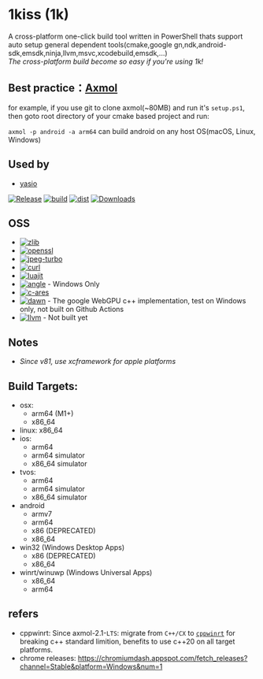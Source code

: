 # 1kiss (1k)

A cross-platform one-click build tool written in PowerShell thats support auto setup general dependent tools(cmake,google gn,ndk,android-sdk,emsdk,ninja,llvm,msvc,xcodebuild,emsdk,...)  
*The cross-platform build become so easy if you're using 1k!*

## Best practice：[Axmol](https://axmol.dev)

for example, if you use git to clone axmol(~80MB) and run it's `setup.ps1`, then goto root directory of your cmake based project and run:

`axmol -p android -a arm64` can build android on any host OS(macOS, Linux, Windows)

## Used by

- [yasio](https://github.com/yasio/yasio)
  
[![Release](https://img.shields.io/github/v/release/simdsoft/1kiss?include_prereleases&label=release)](../../releases/latest)
[![build](https://github.com/simdsoft/1kiss/actions/workflows/build.yml/badge.svg)](https://github.com/simdsoft/1kiss/actions/workflows/build.yml)
[![dist](https://github.com/simdsoft/1kiss/actions/workflows/dist.yml/badge.svg)](https://github.com/simdsoft/1kiss/actions/workflows/dist.yml)
[![Downloads](https://img.shields.io/github/downloads/simdsoft/1kiss/total.svg?label=downloads&colorB=orange)](../../releases/latest)

## OSS

- [![zlib](https://img.shields.io/badge/zlib-green.svg)](https://github.com/madler/zlib)
- [![openssl](https://img.shields.io/badge/openssl-green.svg)](https://github.com/openssl/openssl)
- [![jpeg-turbo](https://img.shields.io/badge/jpeg%2d%2dturbo-green.svg)](https://github.com/libjpeg-turbo/libjpeg-turbo)
- [![curl](https://img.shields.io/badge/curl-green.svg)](https://github.com/curl/curl/releases)
- [![luajit](https://img.shields.io/badge/luajit-green.svg)](https://github.com/LuaJIT/LuaJIT)
- [![angle](https://img.shields.io/badge/angle-green.svg)](https://github.com/google/angle) - Windows Only
- [![c-ares](https://img.shields.io/badge/c--ares-green.svg)](https://github.com/c-ares/c-ares)
- [![dawn](https://img.shields.io/badge/dawn-green.svg)](https://dawn.googlesource.com/dawn.git) - The google WebGPU c++ implementation, test on Windows only, not built on Github Actions
- [![llvm](https://img.shields.io/badge/llvm-green.svg)](https://github.com/llvm/llvm-project.git) - Not built yet

## Notes

- *Since v81, use xcframework for apple platforms*

## Build Targets:

- osx: 
  - arm64 (M1+)
  - x86_64
- linux: x86_64
- ios:
  - arm64
  - arm64 simulator
  - x86_64 simulator
- tvos:
  - arm64
  - arm64 simulator
  - x86_64 simulator
- android
  - armv7
  - arm64
  - x86 (DEPRECATED)
  - x86_64
- win32 (Windows Desktop Apps)
  - x86 (DEPRECATED)
  - x86_64
- winrt/winuwp (Windows Universal Apps)
  - x86_64
  - arm64

## refers

- cppwinrt: Since axmol-2.1-`LTS`: migrate from `C++/CX` to [`cppwinrt`](https://learn.microsoft.com/en-us/windows/uwp/cpp-and-winrt-apis/move-to-winrt-from-wrl) for breaking c++ standard limition, benefits to use c++20 on all target platforms.
- chrome releases: https://chromiumdash.appspot.com/fetch_releases?channel=Stable&platform=Windows&num=1
